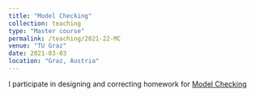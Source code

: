 ```yaml
---
title: "Model Checking"
collection: teaching
type: "Master course"
permalink: /teaching/2021-22-MC
venue: "TU Graz"
date: 2021-03-03
location: "Graz, Austria"
---
```


I participate in designing and correcting homework for
[Model Checking](https://www.iaik.tugraz.at/course/model-checking-705080-sommersemester-2022/)

